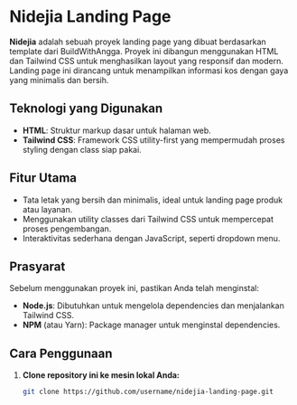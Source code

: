# Nidejia Landing Page

**Nidejia** adalah sebuah proyek landing page yang dibuat berdasarkan template dari BuildWithAngga. Proyek ini dibangun menggunakan HTML dan Tailwind CSS untuk menghasilkan layout yang responsif dan modern. Landing page ini dirancang untuk menampilkan informasi kos dengan gaya yang minimalis dan bersih.

## Teknologi yang Digunakan

- **HTML**: Struktur markup dasar untuk halaman web.
- **Tailwind CSS**: Framework CSS utility-first yang mempermudah proses styling dengan class siap pakai.

## Fitur Utama

- Tata letak yang bersih dan minimalis, ideal untuk landing page produk atau layanan.
- Menggunakan utility classes dari Tailwind CSS untuk mempercepat proses pengembangan.
- Interaktivitas sederhana dengan JavaScript, seperti dropdown menu.

## Prasyarat

Sebelum menggunakan proyek ini, pastikan Anda telah menginstal:
- **Node.js**: Dibutuhkan untuk mengelola dependencies dan menjalankan Tailwind CSS.
- **NPM** (atau Yarn): Package manager untuk menginstal dependencies.

## Cara Penggunaan

1. **Clone repository ini ke mesin lokal Anda:**
   ```bash
   git clone https://github.com/username/nidejia-landing-page.git
